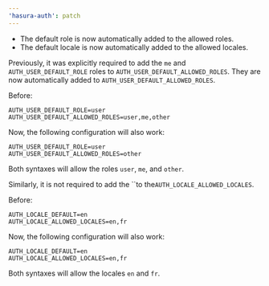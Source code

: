 ```yaml
---
'hasura-auth': patch
---
```


- The default role is now automatically added to the allowed roles.
- The default locale is now automatically added to the allowed locales.

Previously, it was explicitly required to add the `me` and `AUTH_USER_DEFAULT_ROLE` roles to `AUTH_USER_DEFAULT_ALLOWED_ROLES`. They are now automatically added to `AUTH_USER_DEFAULT_ALLOWED_ROLES`.

Before:

```
AUTH_USER_DEFAULT_ROLE=user
AUTH_USER_DEFAULT_ALLOWED_ROLES=user,me,other
```

Now, the following configuration will also work:

```
AUTH_USER_DEFAULT_ROLE=user
AUTH_USER_DEFAULT_ALLOWED_ROLES=other
```

Both syntaxes will allow the roles `user`, `me`, and `other`.

Similarly, it is not required to add the ``to the`AUTH_LOCALE_ALLOWED_LOCALES`.

Before:

```
AUTH_LOCALE_DEFAULT=en
AUTH_LOCALE_ALLOWED_LOCALES=en,fr
```

Now, the following configuration will also work:

```
AUTH_LOCALE_DEFAULT=en
AUTH_LOCALE_ALLOWED_LOCALES=en,fr
```

Both syntaxes will allow the locales `en` and `fr`.
